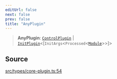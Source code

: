 ```yaml
---
editUrl: false
next: false
prev: false
title: "AnyPlugin"
---
```


> **AnyPlugin**: [`ControlPlugin`](/v4/api/interfaces/controlplugin/) \| [`InitPlugin`](/v4/api/interfaces/initplugin/)\<[`InitArgs`\<`Processed`\<[`Module`](/v4/api/interfaces/module/)\>\>]\>

## Source

[src/types/core-plugin.ts:54](https://github.com/sern-handler/handler/blob/3e9b9229c8e4036aa031b2eb106ad88a9cfb5a7b/src/types/core-plugin.ts#L54)
